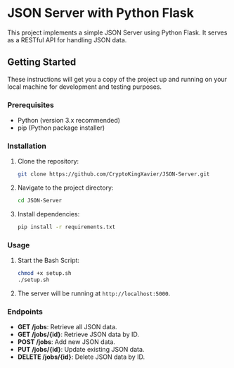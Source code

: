 # JSON Server with Python Flask

This project implements a simple JSON Server using Python Flask. It serves as a RESTful API for handling JSON data.

## Getting Started

These instructions will get you a copy of the project up and running on your local machine for development and testing purposes.

### Prerequisites

- Python (version 3.x recommended)
- pip (Python package installer)

### Installation

1. Clone the repository:

    ```bash
    git clone https://github.com/CryptoKingXavier/JSON-Server.git
    ```

2. Navigate to the project directory:

    ```bash
    cd JSON-Server
    ```

3. Install dependencies:

    ```bash
    pip install -r requirements.txt
    ```

### Usage

1. Start the Bash Script:

    ```bash
    chmod +x setup.sh
    ./setup.sh
    ```

2. The server will be running at `http://localhost:5000`.

### Endpoints

- **GET /jobs**: Retrieve all JSON data.
- **GET /jobs/{id}**: Retrieve JSON data by ID.
- **POST /jobs**: Add new JSON data.
- **PUT /jobs/{id}**: Update existing JSON data.
- **DELETE /jobs/{id}**: Delete JSON data by ID.
